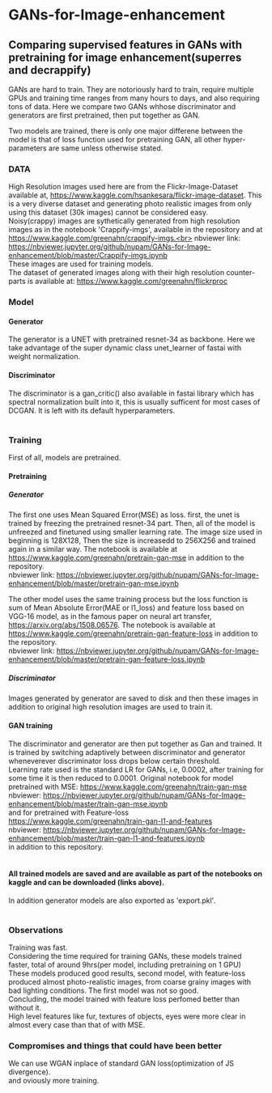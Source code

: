 # GANs-for-Image-enhancement
## Comparing supervised features in GANs with pretraining for image enhancement(superres and decrappify)

GANs are hard to train. They are notoriously hard to train, require multiple GPUs and training time ranges from many hours to days, and also requiring tons of data. Here we compare two GANs whhose discriminator and generators are first pretrained, then put together as GAN.

Two models are trained, there is only one major differene between the model is that of loss function used for pretraining GAN, all other hyper-parameters are same unless otherwise stated.

### DATA 
High Resolution images used here are from the Flickr-Image-Dataset available at, https://www.kaggle.com/hsankesara/flickr-image-dataset. This is a very diverse dataset and generating photo realistic images from only using this dataset (30k images) cannot be considered easy. <br>
Noisy(crappy) images are sythetically generated from high resolution images as in the notebook 'Crappify-imgs', available in the repository and at https://www.kaggle.com/greenahn/crappify-imgs.<br>
nbviewer link: https://nbviewer.jupyter.org/github/nupam/GANs-for-Image-enhancement/blob/master/Crappify-imgs.ipynb<br>
These images are used for training models.<br>
The dataset of generated images along with their high resolution counter-parts is available at: https://www.kaggle.com/greenahn/flickrproc<br>

### Model
#### Generator
The generator is a UNET with pretrained resnet-34 as backbone. Here we take advantage of the super dynamic class unet_learner of fastai with weight normalization.<br>
#### Discriminator
The discriminator is a gan_critic() also available in fastai library which has spectral normalization built into it, this is usually sufficent for most cases of DCGAN. It is left with its default hyperparameters.<br><br>

### Training
First of all, models are pretrained.

#### Pretraining
##### Generator
The first one uses Mean Squared Error(MSE) as loss. first, the unet is trained by freezing the pretrained resnet-34 part. Then, all of the model is unfreezed and finetuned using smaller learning rate. The image size used in beginning is 128X128, Then the size is increasedd to 256X256 and trained again in a similar way. The notebook is available at https://www.kaggle.com/greenahn/pretrain-gan-mse in addition to the repository.<br>
nbviewer link: https://nbviewer.jupyter.org/github/nupam/GANs-for-Image-enhancement/blob/master/pretrain-gan-mse.ipynb<br>

The other model uses the same training process but the loss function is sum of Mean Absolute Error(MAE or l1_loss) and feature loss based on VGG-16 model, as in the famous paper on neural art transfer, https://arxiv.org/abs/1508.06576. The notebook is available at https://www.kaggle.com/greenahn/pretrain-gan-feature-loss in addition to the repository.<br>
nbviewer link: https://nbviewer.jupyter.org/github/nupam/GANs-for-Image-enhancement/blob/master/pretrain-gan-feature-loss.ipynb

##### Discriminator
Images generated by generator are saved to disk and then these images in addition to original high resolution images are used to train it.<br>
#### GAN training
The discriminator and generator are then put together as Gan and trained.
It is trained by switching adaptively between discriminator and generator wheneverever discriminator loss drops below certain threshold.<br>
Learning rate used is the standard LR for GANs, i.e, 0.0002, after training for some time it is then reduced to 0.0001.
Original notebook for model pretrained with MSE: https://www.kaggle.com/greenahn/train-gan-mse<br>
nbviewer: https://nbviewer.jupyter.org/github/nupam/GANs-for-Image-enhancement/blob/master/train-gan-mse.ipynb<br>
and for pretrained with Feature-loss https://www.kaggle.com/greenahn/train-gan-l1-and-features<br>
nbviewer: https://nbviewer.jupyter.org/github/nupam/GANs-for-Image-enhancement/blob/master/train-gan-l1-and-features.ipynb<br>
in addition to this repository.<br><br>

#### All trained models are saved and are available as part of the notebooks on kaggle and can be downloaded (links above).<br>
In addition generator models are also exported as 'export.pkl'.<br><br>

### Observations
Training was fast.<br>
Considering the time required for training GANs, these models trained faster, total of around 9hrs(per model, including pretraining on 1 GPU)<br>
These models produced good results, second model, with feature-loss produced almost photo-realistic images, from coarse grainy images with bad lighting conditions. The first model was not so good.<br>
Concluding, the model trained with feature loss perfomed better than without it.<br>
High level features like fur, textures of objects, eyes were more clear in almost every case than that of with MSE.<br>

### Compromises and things that could have been better
We can use WGAN inplace of standard GAN loss(optimization of JS divergence).<br>
and oviously more training.<br>
